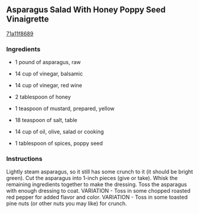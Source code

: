 ## Asparagus Salad With Honey Poppy Seed Vinaigrette

[71a11f8689](http://www.food.com/recipe/asparagus-salad-with-honey-poppy-seed-vinaigrette-470541)

### Ingredients

 - 1 pound of asparagus, raw

 - 14 cup of vinegar, balsamic

 - 14 cup of vinegar, red wine

 - 2 tablespoon of honey

 - 1 teaspoon of mustard, prepared, yellow

 - 18 teaspoon of salt, table

 - 14 cup of oil, olive, salad or cooking

 - 1 tablespoon of spices, poppy seed

### Instructions

Lightly steam asparagus, so it still has some crunch to it (it should be bright green). Cut the asparagus into 1-inch pieces (give or take). Whisk the remaining ingredients together to make the dressing. Toss the asparagus with enough dressing to coat. VARIATION - Toss in some chopped roasted red pepper for added flavor and color. VARIATION - Toss in some toasted pine nuts (or other nuts you may like) for crunch.